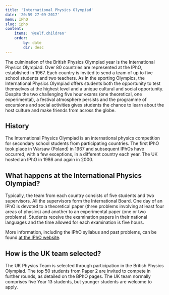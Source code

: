 ```yaml
---
title: 'International Physics Olympiad'
date: '20:59 27-09-2017'
menu: IPhO
slug: ipho
content:
    items: '@self.children'
    order:
        by: date
        dir: desc
---
```


The culmination of the British Physics Olympiad year is the International Physics Olympiad. Over 80 countries are represented at the IPhO, established in 1967. Each country is invited to send a team of up to five school students and two teachers. As in the sporting Olympics, the International Physics Olympiad offers students both the opportunity to test themselves at the highest level and a unique cultural and social opportunity. Despite the two challenging five hour exams (one theoretical, one experimental), a festival atmosphere persists and the programme of excursions and social activities gives students the chance to learn about the host culture and make friends from across the globe.

## History

The International Physics Olympiad is an international physics competition for secondary school students from participating countries. The first IPhO took place in Warsaw (Poland) in 1967 and subsequent IPhOs have occurred, with a few exceptions, in a different country each year. The UK hosted an IPhO in 1986 and again in 2000.

## What happens at the International Physics Olympiad?

Typically, the team from each country consists of five students and two supervisors. All the supervisors form the International Board. One day of an IPhO is devoted to a theoretical paper (three problems involving at least four areas of physics) and another to an experimental paper (one or two problems). Students receive the examination papers in their national languages and the time allowed for each examination is five hours.

More information, including the IPhO syllabus and past problems, can be found [at the IPhO website](http://www.jyu.fi/ipho/).

## How is the UK team selected?

The UK Physics Team is selected through participation in the British Physics Olympiad. The top 50 students from Paper 2 are invited to compete in further rounds, as detailed on the BPhO pages. The UK team normally comprises five Year 13 students, but younger students are welcome to apply.
